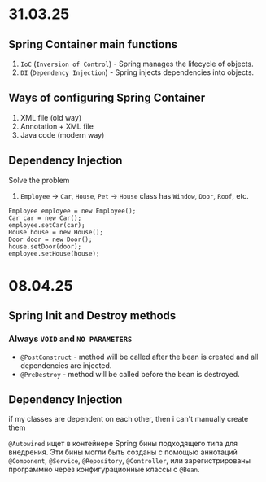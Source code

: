 # 31.03.25
## Spring Container main functions
1. `IoC` (`Inversion of Control`) - Spring manages the lifecycle of objects.
2. `DI` (`Dependency Injection`) - Spring injects dependencies into objects.

## Ways of configuring Spring Container
1. XML file (old way)
2. Annotation + XML file
3. Java code (modern way)

## Dependency Injection
Solve the problem
1. `Employee` -> `Car`, `House`, `Pet` -> `House` class has `Window`, `Door`, `Roof`, etc.

```
Employee employee = new Employee();
Car car = new Car();
employee.setCar(car);
House house = new House();
Door door = new Door();
house.setDoor(door);
employee.setHouse(house);
```

# 08.04.25
## Spring Init and Destroy methods 
### Always `VOID` and `NO PARAMETERS`
- `@PostConstruct` - method will be called after the bean is created and all dependencies are injected.
- `@PreDestroy` - method will be called before the bean is destroyed.

## Dependency Injection 
if my classes are dependent on each other, then i can't manually create them

`@Autowired` ищет в контейнере Spring бины подходящего типа для внедрения. Эти бины могли быть созданы с помощью аннотаций `@Component`, `@Service`, `@Repository`, `@Controller`, или зарегистрированы программно через конфигурационные классы с `@Bean`.